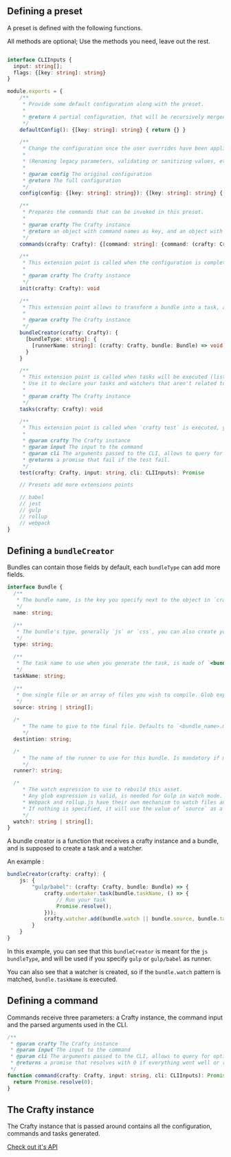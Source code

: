 ## Defining a preset

A preset is defined with the following functions.

All methods are optional; Use the methods you need, leave out the rest.

```typescript

interface CLIInputs {
  input: string[];
  flags: {[key: string]: string}
}

module.exports = {
    /**
     * Provide some default configuration along with the preset.
     *
     * @return A partial configuration, that will be recursively merged in the existing configuration
     */
    defaultConfig(): {[key: string]: string} { return {} }

    /**
     * Change the configuration once the user overrides have been applied.
     *
     * (Renaming legacy parameters, validating or sanitizing values, etc...) can be done here
     *
     * @param config The original configuration
     * @return The full configuration
     */
    config(config: {[key: string]: string}): {[key: string]: string} { return config; }

    /**
     * Prepares the commands that can be invoked in this preset.
     *
     * @param crafty The Crafty instance
     * @return an object with command names as key, and an object with "command" and "description" as keys
     */
    commands(crafty: Crafty): {[command: string]: {command: (crafty: Crafty, input: string, cli: CLIInputs) => Promise<number>, description: string}} { return {} }

    /**
     * This extension point is called when the configuration is complete, you can use this if you need to initialize something that will be needed later by your preset
     *
     * @param crafty The Crafty instance
     */
    init(crafty: Crafty): void

    /**
     * This extension point allows to transform a bundle into a task, any preset can define one or more bundle creators
     *
     * @param crafty The Crafty instance
     */
    bundleCreator(crafty: Crafty): {
      [bundleType: string]: {
        [runnerName: string]: (crafty: Crafty, bundle: Bundle) => void
      }
    }

    /**
     * This extension point is called when tasks will be executed (listing, running or watching).
     * Use it to declare your tasks and watchers that aren't related to bundles.
     *
     * @param crafty The Crafty instance
     */
    tasks(crafty: Crafty): void

    /**
     * This extension point is called when `crafty test` is executed, you can run your test runner and return with a Promise.
     *
     * @param crafty The Crafty instance
     * @param input The input to the command
     * @param cli The arguments passed to the CLI, allows to query for options and parameters
     * @returns a promise that fail if the test fail.
     */
    test(crafty: Crafty, input: string, cli: CLIInputs): Promise

    // Presets add more extensions points

    // babel
    // jest
    // gulp
    // rollup
    // webpack
}
```

## Defining a `bundleCreator`

Bundles can contain those fields by default, each `bundleType` can add more fields.

```typescript
interface Bundle {
  /**
   * The bundle name, is the key you specify next to the object in `crafty.config.js`
   */
  name: string;

  /**
   * The bundle's type, generally `js` or `css`, you can also create your own types.
   */
  type: string;

  /**
   * The task name to use when you generate the task, is made of `<bundle.type>_<bundle.name>`
   */
  taskName: string;

  /**
   * One single file or an array of files you wish to compile. Glob expressions are valid.
   */
  source: string | string[];

  /*
     * The name to give to the final file. Defaults to `<bundle_name>.min.<bundle_type>`
     */
  destintion: string;

  /*
     * The name of the runner to use for this bundle. Is mandatory if more than one runner is loaded
     */
  runner?: string;

  /*
     * The watch expression to use to rebuild this asset.
     * Any glob expression is valid, is needed for Gulp in watch mode.
     * Webpack and rollup.js have their own mechanism to watch files and don't need this option.
     * If nothing is specified, it will use the value of `source` as a watch expression
     */
  watch?: string | string[];
}
```

A bundle creator is a function that receives a crafty instance and a bundle, and is supposed to create a task and a watcher.

An example :

```typescript
bundleCreator(crafty: crafty): {
    js: {
        "gulp/babel": (crafty: Crafty, bundle: Bundle) => {
            crafty.undertaker.task(bundle.taskName, () => {
                // Run your task
                Promise.resolve();
            }));
            crafty.watcher.add(bundle.watch || bundle.source, bundle.taskName);
        }
    }
}
```

In this example, you can see that this `bundleCreator` is meant for the `js` `bundleType`, and will be used if you specify `gulp` or `gulp/babel` as runner.

You can also see that a watcher is created, so if the `bundle.watch` pattern is matched, `bundle.taskName` is executed.

## Defining a command

Commands receive three parameters: a Crafty instance, the command input and the parsed arguments used in the CLI.

```typescript
/**
 * @param crafty The Crafty instance
 * @param input The input to the command
 * @param cli The arguments passed to the CLI, allows to query for options and parameters
 * @returns a promise that resolves with 0 if everything went well or rejects with a non 0 exit code
 */
function command(crafty: Crafty, input: string, cli: CLIInputs): Promise<number> {
  return Promise.resolve(0);
}
```

## The Crafty instance

The Crafty instance that is passed around contains all the configuration, commands and tasks generated.

[Check out it's API](The_Crafty_instance.md)
